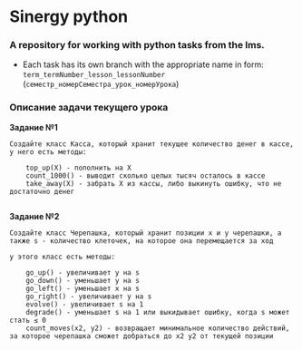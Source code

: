# Sinergy python
### A repository for working with python tasks from the lms.
- Each task has its own branch with the appropriate name in form:
   `term_termNumber_lesson_lessonNumber` (`семестр_номерСеместра_урок_номерУрока`)

### Описание задачи текущего урока
**Задание №1**

```
Создайте класс Касса, который хранит текущее количество денег в кассе, у него есть методы:

    top_up(X) - пополнить на X
    count_1000() - выводит сколько целых тысяч осталось в кассе
    take_away(X) - забрать X из кассы, либо выкинуть ошибку, что не достаточно денег


```

**Задание №2**

```
Создайте класс Черепашка, который хранит позиции x и y черепашки, а также s - количество клеточек, на которое она перемещается за ход

у этого класс есть методы:

    go_up() - увеличивает y на s
    go_down() - уменьшает y на s
    go_left() - уменьшает x на s
    go_right() - увеличивает y на s
    evolve() - увеличивает s на 1
    degrade() - уменьшает s на 1 или выкидывает ошибку, когда s может стать ≤ 0
    count_moves(x2, y2) - возвращает минимальное количество действий, за которое черепашка сможет добраться до x2 y2 от текущей позиции

```